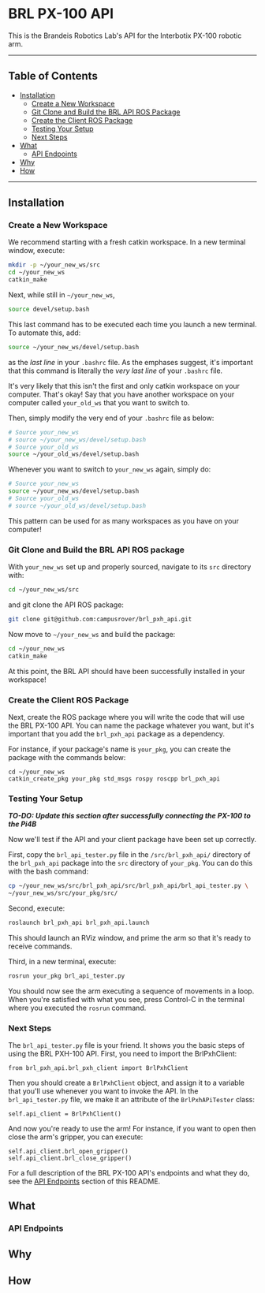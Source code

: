 # BRL PX-100 API

This is the Brandeis Robotics Lab's API for the Interbotix PX-100
robotic arm.

---
## Table of Contents
- [Installation](#installation)
    - [Create a New Workspace](#create-a-new-workspace)
    - [Git Clone and Build the BRL API ROS Package](
#git-clone-and-build-the-brl-api-ros-package)
    - [Create the Client ROS Package](#create-the-client-ros-package)
    - [Testing Your Setup](#testing-your-setup)
    - [Next Steps](#next-steps)
- [What](#what)
    - [API Endpoints](#api-endpoints)
- [Why](#why)
- [How](#how)
---

## Installation

### Create a New Workspace

We recommend starting with a fresh catkin workspace. In a new terminal
window, execute:

```bash
mkdir -p ~/your_new_ws/src
cd ~/your_new_ws
catkin_make
```

Next, while still in `~/your_new_ws`,

```bash
source devel/setup.bash
```

This last command has to be executed each time you launch a new
terminal. To automate this, add:

```bash
source ~/your_new_ws/devel/setup.bash
```

as the _last line_ in your `.bashrc` file. As the emphases suggest,
it's important that this command is literally the _very last line_ of
your `.bashrc` file. 
 
It's very likely that this isn't the first and only catkin workspace on
your computer. That's okay! Say that you have another workspace on your
computer called `your_old_ws` that you want to switch to.

Then, simply modify the very end of your `.bashrc` file as below:

```bash
# Source your_new_ws
# source ~/your_new_ws/devel/setup.bash
# Source your_old_ws
source ~/your_old_ws/devel/setup.bash
```

Whenever you want to switch to `your_new_ws` again, simply do:

```bash
# Source your_new_ws
source ~/your_new_ws/devel/setup.bash
# Source your_old_ws
# source ~/your_old_ws/devel/setup.bash
```

This pattern can be used for as many workspaces as you have on your
computer!

### Git Clone and Build the BRL API ROS package

With `your_new_ws` set up and properly sourced, navigate to its `src`
directory with:

```bash
cd ~/your_new_ws/src
```

and git clone the API ROS package:

```bash
git clone git@github.com:campusrover/brl_pxh_api.git
```

Now move to `~/your_new_ws` and build the package:

```bash
cd ~/your_new_ws
catkin_make
```

At this point, the BRL API should have been successfully installed in
your workspace!

### Create the Client ROS Package 

Next, create the ROS package where you will write the code that
will use the BRL PX-100 API. You can name the package whatever you
want, but it's important that you add the `brl_pxh_api` package as a
dependency.

For instance, if your package's name is `your_pkg`, you can create
the package with the commands below:

```bashrc
cd ~/your_new_ws
catkin_create_pkg your_pkg std_msgs rospy roscpp brl_pxh_api
```

### Testing Your Setup

___TO-DO: Update this section after successfully connecting the PX-100
to the Pi4B___

Now we'll test if the API and your client package have been set up
correctly. 

First, copy the `brl_api_tester.py` file in the `/src/brl_pxh_api/`
directory of the `brl_pxh_api` package into the `src` directory of
`your_pkg`. You can do this with the bash command:

```bash
cp ~/your_new_ws/src/brl_pxh_api/src/brl_pxh_api/brl_api_tester.py \
~/your_new_ws/src/your_pkg/src/
```

Second, execute:

```bash
roslaunch brl_pxh_api brl_pxh_api.launch
```

This should launch an RViz window, and prime the arm so that it's ready
to receive commands.

Third, in a new terminal, execute:

```bash
rosrun your_pkg brl_api_tester.py
```

You should now see the arm executing a sequence of movements in a loop.
When you're satisfied with what you see, press Control-C in the
terminal where you executed the `rosrun` command.

### Next Steps

The `brl_api_tester.py` file is your friend. It shows you the basic
steps of using the BRL PXH-100 API. First, you need to import the
BrlPxhClient:

```python3
from brl_pxh_api.brl_pxh_client import BrlPxhClient
```

Then you should create a `BrlPxhClient` object, and assign it to a
variable that you'll use whenever you want to invoke the API. In the
`brl_api_tester.py` file, we make it an attribute of the
`BrlPxhAPiTester` class:

```python3
self.api_client = BrlPxhClient()
```

And now you're ready to use the arm! For instance, if you want to open
then close the arm's gripper, you can execute:

```python3
self.api_client.brl_open_gripper()
self.api_client.brl_close_gripper()
```

For a full description of the BRL PX-100 API's endpoints and what they
do, see the [API Endpoints](#api-endpoints) section of this README.

## What

### API Endpoints

## Why

## How
